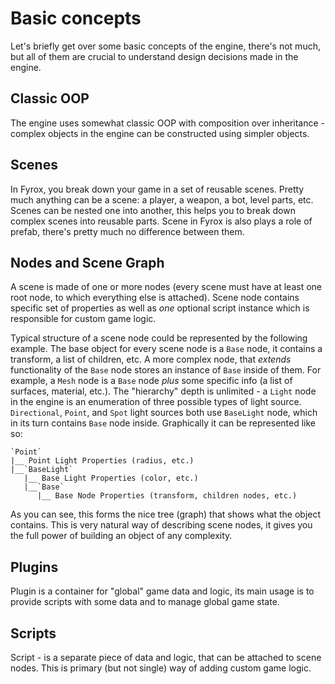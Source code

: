 # Basic concepts

Let's briefly get over some basic concepts of the engine, there's not much, but all of them are crucial to understand
design decisions made in the engine.

## Classic OOP

The engine uses somewhat classic OOP with composition over inheritance - complex objects in the engine can be constructed
using simpler objects.

## Scenes

In Fyrox, you break down your game in a set of reusable scenes. Pretty much anything can be a scene: a player, a weapon,
a bot, level parts, etc. Scenes can be nested one into another, this helps you to break down complex scenes into reusable
parts. Scene in Fyrox is also plays a role of prefab, there's pretty much no difference between them.

## Nodes and Scene Graph

A scene is made of one or more nodes (every scene must have at least one root node, to which everything else is attached).
Scene node contains specific set of properties as well as _one_ optional script instance which is responsible for custom
game logic. 

Typical structure of a scene node could be represented by the following example. The base object for every scene node is 
a `Base` node, it contains a transform, a list of children, etc. A more complex node, that _extends_ functionality of the `Base` 
node stores an instance of `Base` inside of them. For example, a `Mesh` node is a `Base` node _plus_ some specific info 
(a list of surfaces, material, etc.). The "hierarchy" depth is unlimited - a `Light` node in the engine is an enumeration 
of three possible types of light source. `Directional`, `Point`, and `Spot` light sources both use `BaseLight` node,
which in its turn contains `Base` node inside. Graphically it can be represented like so:

```text
`Point`
|__ Point Light Properties (radius, etc.)
|__`BaseLight`
   |__ Base Light Properties (color, etc.)
   |__`Base`
      |__ Base Node Properties (transform, children nodes, etc.)
```

As you can see, this forms the nice tree (graph) that shows what the object contains. This is very natural way of describing
scene nodes, it gives you the full power of building an object of any complexity.

## Plugins

Plugin is a container for "global" game data and logic, its main usage is to provide scripts with some data and to 
manage global game state.

## Scripts

Script - is a separate piece of data and logic, that can be attached to scene nodes. This is primary (but not single)
way of adding custom game logic.

